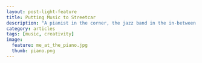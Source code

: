 ```yaml
---
layout: post-light-feature
title: Putting Music to Streetcar
description: "A pianist in the corner, the jazz band in the in-between."
category: articles
tags: [music, creativity]
image:
  feature: me_at_the_piano.jpg
  thumb: piano.png
---
```

